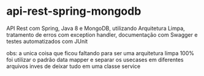 # api-rest-spring-mongodb
API Rest com Spring, Java 8 e MongoDB, utilizando Arquitetura Limpa, tratamento de erros com exception handler, documentação com Swagger e testes automatizados com JUnit

obs: a unica coisa que ficou faltando para ser uma arquitetura limpa 100% foi utilizar o padrão data mapper e separar os usecases em diferentes arquivos inves de deixar tudo em uma classe service
